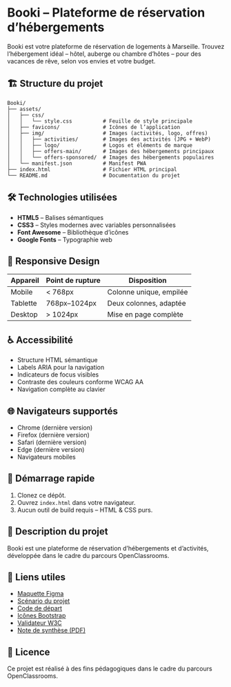 # Booki – Plateforme de réservation d’hébergements

Booki est votre plateforme de réservation de logements à Marseille. Trouvez l’hébergement idéal – hôtel, auberge ou chambre d’hôtes – pour des vacances de rêve, selon vos envies et votre budget.

## 🏗️ Structure du projet

```
Booki/
├── assets/
│   ├── css/
│   │   └── style.css          # Feuille de style principale
│   ├── favicons/              # Icônes de l’application
│   ├── img/                   # Images (activités, logo, offres)
│   │   ├── activities/        # Images des activités (JPG + WebP)
│   │   ├── logo/              # Logos et éléments de marque
│   │   ├── offers-main/       # Images des hébergements principaux
│   │   └── offers-sponsored/  # Images des hébergements populaires
│   └── manifest.json          # Manifest PWA
├── index.html                 # Fichier HTML principal
└── README.md                  # Documentation du projet
```

## 🛠️ Technologies utilisées

- **HTML5** – Balises sémantiques
- **CSS3** – Styles modernes avec variables personnalisées
- **Font Awesome** – Bibliothèque d’icônes
- **Google Fonts** – Typographie web

## 📱 Responsive Design

| Appareil | Point de rupture | Disposition             |
| -------- | ---------------- | ----------------------- |
| Mobile   | < 768px          | Colonne unique, empilée |
| Tablette | 768px–1024px     | Deux colonnes, adaptée  |
| Desktop  | > 1024px         | Mise en page complète   |

## ♿ Accessibilité

- Structure HTML sémantique
- Labels ARIA pour la navigation
- Indicateurs de focus visibles
- Contraste des couleurs conforme WCAG AA
- Navigation complète au clavier

## 🌐 Navigateurs supportés

- Chrome (dernière version)
- Firefox (dernière version)
- Safari (dernière version)
- Edge (dernière version)
- Navigateurs mobiles

## 🚀 Démarrage rapide

1. Clonez ce dépôt.
2. Ouvrez `index.html` dans votre navigateur.
3. Aucun outil de build requis – HTML & CSS purs.

## 📖 Description du projet

Booki est une plateforme de réservation d’hébergements et d’activités, développée dans le cadre du parcours OpenClassrooms.

## 🔗 Liens utiles

- [Maquette Figma](https://www.figma.com/design/B3eLowtWREc9YXzBcGRAHn/Maquettes-Booki?node-id=3-0&p=f)
- [Scénario du projet](https://openclassrooms.com/fr/paths/877/projects/639/697-scenario)
- [Code de départ](https://github.com/OpenClassrooms-Student-Center/booki-starter-code)
- [Icônes Bootstrap](https://icons.getbootstrap.com/?q=char)
- [Validateur W3C](https://validator.w3.org/)
- [Note de synthèse (PDF)](https://course.oc-static.com/projects/D%C3%A9veloppeur+Web/DW_P2+HTML+CSS+Booki/DW+Booki+-+Note+de+synthese.pdf)

## 📄 Licence

Ce projet est réalisé à des fins pédagogiques dans le cadre du parcours OpenClassrooms.
